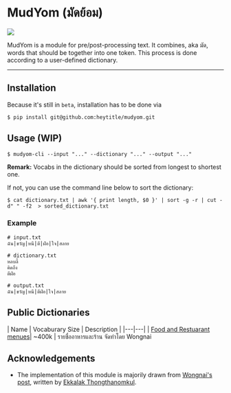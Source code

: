 # MudYom (มัดย้อม)

[![](https://travis-ci.org/heytitle/mudyom.svg?branch=master)](https://travis-ci.org/heytitle/mudyom)

MudYom is a module for pre/post-processing text. It combines, aka มัด, words that should be together into one token. This process is done according to a user-defined dictionary.

****
## Installation
Because it's still in `beta`, installation has to be done via
```
$ pip install git@github.com:heytitle/mudyom.git
```

## Usage (WIP)
```
$ mudyom-cli --input "..." --dictionary "..." --output "..."
```
**Remark:** Vocabs in the dictionary should be sorted from longest to shortest one.

If not, you can use the command line below to sort the dictionary:
```
$ cat dictionary.txt | awk '{ print length, $0 }' | sort -g -r | cut -d" " -f2  > sorted_dictionary.txt
```

### Example
```
# input.txt
ฉัน|ขวัญ|หนี|ตี|ฝ่อ|ใจ|สลาย

# dictionary.txt
หลบลี้
คิดถึง
ตีฝ่อ

# output.txt
ฉัน|ขวัญ|หนี|ตีฝ่อ|ใจ|สลาย
```

## Public Dictionaries
| Name | Vocaburary Size | Description |
|---|---|
| [Food and Restuarant menues][wongnai]| ~400k | รายชื่ออาหารและร้าน จัดทำโดย Wongnai  

## Acknowledgements
- The implementation of this module is majorily drawn from [Wongnai's post][post], written by [Ekkalak Thongthanomkul][noom].

[post]: https://life.wongnai.com/wongnai-search-improvement-using-machine-learning-part1-e0777b65979e
[noom]: https://github.com/Ekkalak-T
[wongnai]: https://github.com/wongnai/wongnai-corpus/blob/master/search/food_dictionary.txt